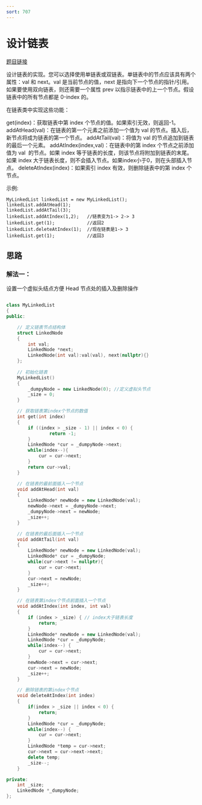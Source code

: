 ```yaml
---
sort: 707
---
```

# 设计链表

[题目链接](https://leetcode-cn.com/problems/design-linked-list/)


设计链表的实现。您可以选择使用单链表或双链表。单链表中的节点应该具有两个属性：val 和 next。val 是当前节点的值，next 是指向下一个节点的指针/引用。
如果要使用双向链表，则还需要一个属性 prev 以指示链表中的上一个节点。假设链表中的所有节点都是 0-index 的。

在链表类中实现这些功能：

get(index)：获取链表中第 index 个节点的值。如果索引无效，则返回-1。
addAtHead(val)：在链表的第一个元素之前添加一个值为 val 的节点。插入后，新节点将成为链表的第一个节点。
addAtTail(val)：将值为 val 的节点追加到链表的最后一个元素。
addAtIndex(index,val)：在链表中的第 index 个节点之前添加值为 val  的节点。如果 index 等于链表的长度，则该节点将附加到链表的末尾。如果 index 大于链表长度，则不会插入节点。如果index小于0，则在头部插入节点。
deleteAtIndex(index)：如果索引 index 有效，则删除链表中的第 index 个节点。



示例:
```
MyLinkedList linkedList = new MyLinkedList();
linkedList.addAtHead(1);
linkedList.addAtTail(3);
linkedList.addAtIndex(1,2);   //链表变为1-> 2-> 3
linkedList.get(1);            //返回2
linkedList.deleteAtIndex(1);  //现在链表是1-> 3
linkedList.get(1);            //返回3
```


## 思路

### 解法一：

设置一个虚拟头结点方便 Head 节点处的插入及删除操作


```c++

class MyLinkedList
{
public:

    // 定义链表节点结构体
    struct LinkedNode
    {
        int val;
        LinkedNode *next;
        LinkedNode(int val):val(val), next(nullptr){}
    };
    
    // 初始化链表
    MyLinkedList()
    {
        _dumpyNode = new LinkedNode(0); //定义虚拟头节点
        _size = 0;
    }

    // 获取链表第index个节点的数值
    int get(int index)
    {
        if ((index > _size - 1) || index < 0) {
                return -1;
        }
        LinkedNode *cur = _dumpyNode->next;
        while(index--){
            cur = cur->next;
        }
        return cur->val;
    }

    // 在链表的最前面插入一个节点
    void addAtHead(int val)
    {
        LinkedNode* newNode = new LinkedNode(val);
        newNode->next = _dumpyNode->next;
        _dumpyNode->next = newNode;
        _size++;
    }

    // 在链表的最后面插入一个节点
    void addAtTail(int val)
    {
        LinkedNode* newNode = new LinkedNode(val);
        LinkedNode* cur = _dumpyNode;
        while(cur->next != nullptr){
            cur = cur->next;
        }
        cur->next = newNode;
        _size++;
    }

    // 在链表第index个节点前面插入一个节点
    void addAtIndex(int index, int val)
    {
        if (index > _size) { // index大于链表长度
            return;
        }
        LinkedNode* newNode = new LinkedNode(val);
        LinkedNode *cur = _dumpyNode;
        while(index--) {
            cur = cur->next;
        }
        newNode->next = cur->next;
        cur->next = newNode;
        _size++;
    }

    // 删除链表的第index个节点
    void deleteAtIndex(int index)
    {
        if(index > _size || index < 0) {
            return;
        }
        LinkedNode *cur = _dumpyNode;
        while(index--) {
            cur = cur->next;
        }
        LinkedNode *temp = cur->next;
        cur->next = cur->next->next;
        delete temp;
        _size--;
    }

private:
    int _size;
    LinkedNode *_dumpyNode;
};

```

